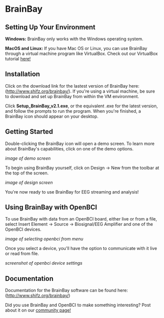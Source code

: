 # BrainBay

## Setting Up Your Environment

**Windows:** BrainBay only works with the Windows operating system.

**MacOS and Linux:** If you have Mac OS or Linux, you can use BrainBay through a virtual machine program like VirtualBox. Check out our VirtualBox tutorial [here!](http://docs.openbci.com/Tutorials/12-Win7_VM_Installation)

## Installation

Click on the download link for the lastest version of BrainBay here: (http://www.shifz.org/brainbay/). If you're using a virtual machine, be sure to download and set up BrainBay from within the VM environment.

Click **Setup_BrainBay_v2.1.exe**, or the equivalent .exe for the latest version, and follow the prompts to run the program. When you're finished, a BrainBay icon should appear on your desktop.

## Getting Started

Double-clicking the BrainBay icon will open a demo screen. To learn more about BrainBay's capabilities, click on one of the demo options.

*image of demo screen*

To begin using BrainBay yourself, click on Design -> New from the toolbar at the top of the screen.

*image of design screen*

You're now ready to use BrainBay for EEG streaming and analysis!

## Using BrainBay with OpenBCI

To use BrainBay with data from an OpenBCI board, either live or from a file, select Insert Element -> Source -> Biosignal/EEG Amplifier and one of the OpenBCI devices. 

*image of selecting openbci from menu*

Once you select a device, you'll have the option to communicate with it live or read from file. 

*screenshot of openbci device settings*

## Documentation

Documentation for the BrainBay software can be found here: (http://www.shifz.org/brainbay/)

Did you use BrainBay and OpenBCI to make something interesting? Post about it on our [community page!](http://openbci.com/community/)



